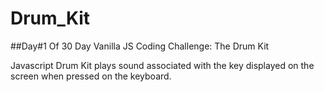 # Drum_Kit
##Day#1 Of 30 Day Vanilla JS Coding Challenge: The Drum Kit

Javascript Drum Kit plays sound associated with the key displayed on the screen when pressed on the keyboard.

